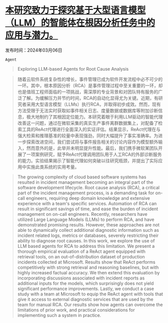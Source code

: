 # [本研究致力于探究基于大型语言模型（LLM）的智能体在根因分析任务中的应用与潜力。](https://arxiv.org/abs/2403.04123)

发布时间：2024年03月06日

`Agent`

> Exploring LLM-based Agents for Root Cause Analysis

> 随着云软件系统复杂性的增长，事件管理已成为软件开发流程中必不可少的一环。其中，根本原因分析（RCA）是事件管理过程中至关重要的一环，却也是值班工程师面临的一项挑战，需深厚的专业背景和对团队特有服务的广泛了解。为缓解压力并节约时间，RCA的自动化显得尤为关键。近期，有研究者采用大型语言模型（LLMs）执行RCA，并取得初步成效。然而，现有方法受限于无法实时获取如事件相关日志、度量数据或数据库等附加诊断信息，极大地制约了其根因定位能力。本研究着眼于利用LLM驱动的智能代理改善这一问题，通过在微软采集的真实生产事件离群数据集上，对配备了检索工具的ReAct代理进行全面深入的实证评估。结果显示，ReAct代理在与强大检索和推理基准的较量中表现强劲，同时大幅提升了事实准确率。为进一步探索改进空间，我们尝试将与事件报告相关的讨论内容作为模型额外输入，然而意外的是，此举并未明显提升性能。最后，我们携手微软某团队开展了一项案例研究，赋予ReAct代理调用团队用于人工RCA的外部诊断服务的能力。实验结果揭示了智能代理如何突破以往研究瓶颈，并提出了实际应用中实施此类系统的实用考量。

> The growing complexity of cloud based software systems has resulted in incident management becoming an integral part of the software development lifecycle. Root cause analysis (RCA), a critical part of the incident management process, is a demanding task for on-call engineers, requiring deep domain knowledge and extensive experience with a team's specific services. Automation of RCA can result in significant savings of time, and ease the burden of incident management on on-call engineers. Recently, researchers have utilized Large Language Models (LLMs) to perform RCA, and have demonstrated promising results. However, these approaches are not able to dynamically collect additional diagnostic information such as incident related logs, metrics or databases, severely restricting their ability to diagnose root causes. In this work, we explore the use of LLM based agents for RCA to address this limitation. We present a thorough empirical evaluation of a ReAct agent equipped with retrieval tools, on an out-of-distribution dataset of production incidents collected at Microsoft. Results show that ReAct performs competitively with strong retrieval and reasoning baselines, but with highly increased factual accuracy. We then extend this evaluation by incorporating discussions associated with incident reports as additional inputs for the models, which surprisingly does not yield significant performance improvements. Lastly, we conduct a case study with a team at Microsoft to equip the ReAct agent with tools that give it access to external diagnostic services that are used by the team for manual RCA. Our results show how agents can overcome the limitations of prior work, and practical considerations for implementing such a system in practice.